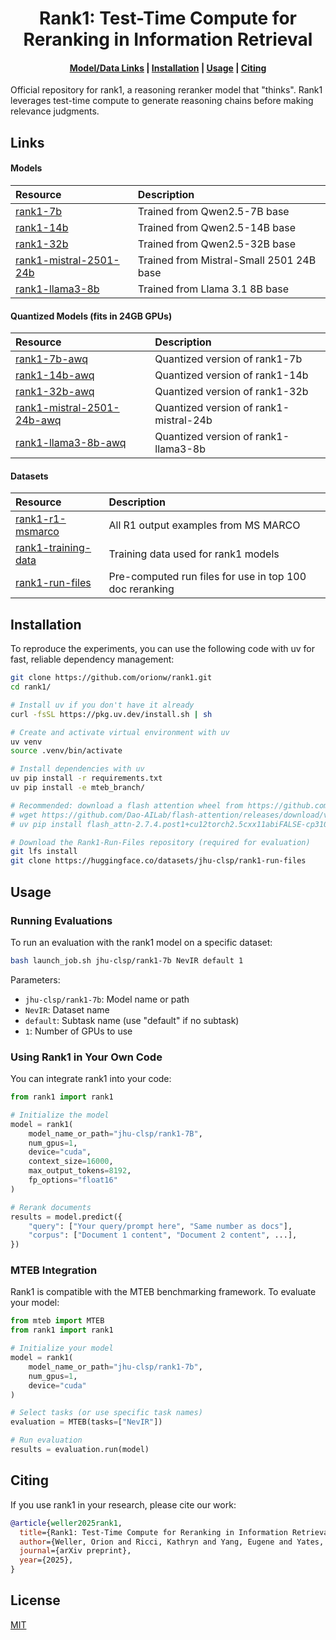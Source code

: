 <h1 align="center">Rank1: Test-Time Compute for Reranking in Information Retrieval</h1>

<h4 align="center">
    <p>
        <a href="#links">Model/Data Links</a> |
        <a href="#installation">Installation</a> |
        <a href="#usage">Usage</a> |
        <a href="#citing">Citing</a>
    <p>
</h4>

Official repository for rank1, a reasoning reranker model that "thinks". Rank1 leverages test-time compute to generate reasoning chains before making relevance judgments.

## Links
#### Models
| Resource | Description |
|:---------|:------------|
| [rank1-7b](https://huggingface.co/jhu-clsp/rank1-7b) | Trained from Qwen2.5-7B base |
| [rank1-14b](https://huggingface.co/jhu-clsp/rank1-14b) | Trained from Qwen2.5-14B base |
| [rank1-32b](https://huggingface.co/jhu-clsp/rank1-32b) | Trained from Qwen2.5-32B base |
| [rank1-mistral-2501-24b](https://huggingface.co/jhu-clsp/rank1-mistral-2501-24b) | Trained from Mistral-Small 2501 24B base |
| [rank1-llama3-8b](https://huggingface.co/jhu-clsp/rank1-llama3-8b) | Trained from Llama 3.1 8B base |

#### Quantized Models (fits in 24GB GPUs)
| Resource | Description |
|:---------|:------------|
| [rank1-7b-awq](https://huggingface.co/jhu-clsp/rank1-7b-awq) | Quantized version of rank1-7b  |
| [rank1-14b-awq](https://huggingface.co/jhu-clsp/rank1-14b-awq) | Quantized version of rank1-14b  |
| [rank1-32b-awq](https://huggingface.co/jhu-clsp/rank1-32b-awq) | Quantized version of rank1-32b  |
| [rank1-mistral-2501-24b-awq](https://huggingface.co/jhu-clsp/rank1-mistral-2501-24b-awq) | Quantized version of rank1-mistral-24b  |
| [rank1-llama3-8b-awq](https://huggingface.co/jhu-clsp/rank1-llama3-8b-awq) | Quantized version of rank1-llama3-8b  |

#### Datasets
| Resource | Description |
|:---------|:------------|
| [rank1-r1-msmarco](https://huggingface.co/datasets/jhu-clsp/rank1-R1-MSMARCO) | All R1 output examples from MS MARCO |
| [rank1-training-data](https://huggingface.co/datasets/jhu-clsp/rank1-training-data) | Training data used for rank1 models |
| [rank1-run-files](https://huggingface.co/datasets/jhu-clsp/rank1-Run-Files) | Pre-computed run files for use in top 100 doc reranking |

## Installation 
To reproduce the experiments, you can use the following code with uv for fast, reliable dependency management:

```bash
git clone https://github.com/orionw/rank1.git
cd rank1/

# Install uv if you don't have it already
curl -fsSL https://pkg.uv.dev/install.sh | sh

# Create and activate virtual environment with uv
uv venv
source .venv/bin/activate 

# Install dependencies with uv
uv pip install -r requirements.txt
uv pip install -e mteb_branch/

# Recommended: download a flash attention wheel from https://github.com/Dao-AILab/flash-attention/releases and `uv pip install` it
# wget https://github.com/Dao-AILab/flash-attention/releases/download/v2.7.4.post1/flash_attn-2.7.4.post1+cu12torch2.5cxx11abiFALSE-cp310-cp310-linux_x86_64.whl
# uv pip install flash_attn-2.7.4.post1+cu12torch2.5cxx11abiFALSE-cp310-cp310-linux_x86_64.whl

# Download the Rank1-Run-Files repository (required for evaluation)
git lfs install
git clone https://huggingface.co/datasets/jhu-clsp/rank1-run-files
```

## Usage
### Running Evaluations
To run an evaluation with the rank1 model on a specific dataset:

```bash
bash launch_job.sh jhu-clsp/rank1-7b NevIR default 1
```

Parameters:
- `jhu-clsp/rank1-7b`: Model name or path
- `NevIR`: Dataset name
- `default`: Subtask name (use "default" if no subtask)
- `1`: Number of GPUs to use


### Using Rank1 in Your Own Code
You can integrate rank1 into your code:

```python
from rank1 import rank1

# Initialize the model
model = rank1(
    model_name_or_path="jhu-clsp/rank1-7B",
    num_gpus=1,
    device="cuda",
    context_size=16000,
    max_output_tokens=8192,
    fp_options="float16"
)

# Rerank documents
results = model.predict({
    "query": ["Your query/prompt here", "Same number as docs"],
    "corpus": ["Document 1 content", "Document 2 content", ...],
})
```

### MTEB Integration
Rank1 is compatible with the MTEB benchmarking framework. To evaluate your model:

```python
from mteb import MTEB
from rank1 import rank1

# Initialize your model
model = rank1(
    model_name_or_path="jhu-clsp/rank1-7b",
    num_gpus=1,
    device="cuda"
)

# Select tasks (or use specific task names)
evaluation = MTEB(tasks=["NevIR"])

# Run evaluation
results = evaluation.run(model)
```

## Citing
If you use rank1 in your research, please cite our work:

```bibtex
@article{weller2025rank1,
  title={Rank1: Test-Time Compute for Reranking in Information Retrieval},
  author={Weller, Orion and Ricci, Kathryn and Yang, Eugene and Yates, Andrew and Lawrie, Dawn and Van Durme, Benjamin},
  journal={arXiv preprint},
  year={2025},
}
```

## License
[MIT](LICENSE)
